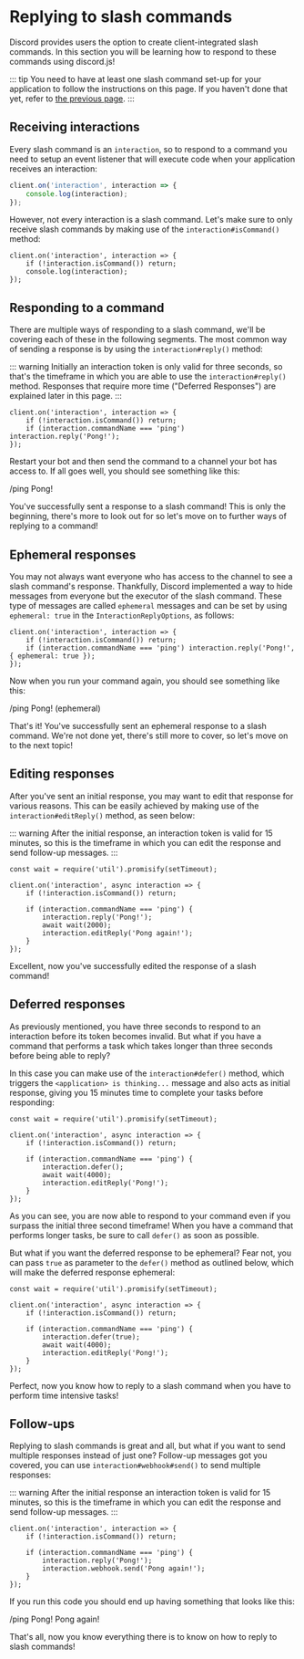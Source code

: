 # Replying to slash commands

Discord provides users the option to create client-integrated slash commands. In this section you will be learning how to respond to these commands using discord.js!

::: tip
You need to have at least one slash command set-up for your application to follow the instructions on this page. If you haven't done that yet, refer to [the previous page](/interactions/registering-slash-commands/).
:::

## Receiving interactions

Every slash command is an `interaction`, so to respond to a command you need to setup an event listener that will execute code when your application receives an interaction:

```js
client.on('interaction', interaction => {
	console.log(interaction);
});
```
        
However, not every interaction is a slash command. Let's make sure to only receive slash commands by making use of the `interaction#isCommand()` method:

```js{2}
client.on('interaction', interaction => {
	if (!interaction.isCommand()) return; 
	console.log(interaction);
});
```


## Responding to a command

There are multiple ways of responding to a slash command, we'll be covering each of these in the following segments.
The most common way of sending a response is by using the `interaction#reply()` method:

::: warning
Initially an interaction token is only valid for three seconds, so that's the timeframe in which you are able to use the `interaction#reply()` method. Responses that require more time ("Deferred Responses") are explained later in this page.
:::

```js{3}
client.on('interaction', interaction => {
	if (!interaction.isCommand()) return; 
	if (interaction.commandName === 'ping') interaction.reply('Pong!');
});
```

Restart your bot and then send the command to a channel your bot has access to. If all goes well, you should see something like this:

<!--- vue-discord-message doesn't yet have support for inline replies/interactions/ephemeral messages -->
<div is="discord-messages">
	<discord-message profile="user">
		/ping
	</discord-message>
	<discord-message profile="bot">
		Pong!
	</discord-message>
</div>

You've successfully sent a response to a slash command! This is only the beginning, there's more to look out for so let's move on to further ways of replying to a command!


## Ephemeral responses

You may not always want everyone who has access to the channel to see a slash command's response. Thankfully, Discord implemented a way to hide messages from everyone but the executor of the slash command. These type of messages are called `ephemeral` messages and can be set by using `ephemeral: true` in the `InteractionReplyOptions`, as follows:

```js{3}
client.on('interaction', interaction => {
	if (!interaction.isCommand()) return; 
	if (interaction.commandName === 'ping') interaction.reply('Pong!', { ephemeral: true });
});
```

Now when you run your command again, you should see something like this:

<!--- vue-discord-message doesn't yet have support for inline replies/interactions/ephemeral messages -->
<div is="discord-messages">
	<discord-message profile="user">
		/ping
	</discord-message>
	<discord-message profile="bot">
		Pong! (ephemeral)
	</discord-message>
</div>

That's it! You've successfully sent an ephemeral response to a slash command.
We're not done yet, there's still more to cover, so let's move on to the next topic!


## Editing responses

After you've sent an initial response, you may want to edit that response for various reasons. This can be easily achieved by making use of the `interaction#editReply()` method, as seen below:

::: warning
After the initial response, an interaction token is valid for 15 minutes, so this is the timeframe in which you can edit the response and send follow-up messages.
:::

```js{1,3,8-9}
const wait = require('util').promisify(setTimeout);

client.on('interaction', async interaction => {
	if (!interaction.isCommand()) return; 

	if (interaction.commandName === 'ping') { 
		interaction.reply('Pong!');
		await wait(2000);
		interaction.editReply('Pong again!');
	}
});
```

Excellent, now you've successfully edited the response of a slash command!


## Deferred responses

As previously mentioned, you have three seconds to respond to an interaction before its token becomes invalid. But what if you have a command that performs a task which takes longer than three seconds before being able to reply?

In this case you can make use of the `interaction#defer()` method, which triggers the `<application> is thinking...` message and also acts as initial response, giving you 15 minutes time to complete your tasks before responding:
<!--- here either display the is thinking message via vue-discord-message or place a screenshot -->

```js{7-9}
const wait = require('util').promisify(setTimeout);

client.on('interaction', async interaction => {
	if (!interaction.isCommand()) return; 

	if (interaction.commandName === 'ping') { 
		interaction.defer();
		await wait(4000);
		interaction.editReply('Pong!');
	}
});
```

As you can see, you are now able to respond to your command even if you surpass the initial three second timeframe! When you have a command that performs longer tasks, be sure to call `defer()` as soon as possible.

But what if you want the deferred response to be ephemeral? Fear not, you can pass `true` as parameter to the `defer()` method as outlined below, which will make the deferred response ephemeral:

```js{7}
const wait = require('util').promisify(setTimeout);

client.on('interaction', async interaction => {
	if (!interaction.isCommand()) return; 

	if (interaction.commandName === 'ping') { 
		interaction.defer(true);
		await wait(4000);
		interaction.editReply('Pong!');
	}
});
```

Perfect, now you know how to reply to a slash command when you have to perform time intensive tasks!

## Follow-ups

Replying to slash commands is great and all, but what if you want to send multiple responses instead of just one? Follow-up messages got you covered, you can use `interaction#webhook#send()` to send multiple responses:

::: warning
After the initial response an interaction token is valid for 15 minutes, so this is the timeframe in which you can edit the response and send follow-up messages.
:::

```js{6}
client.on('interaction', interaction => {
	if (!interaction.isCommand()) return; 

	if (interaction.commandName === 'ping') { 
		interaction.reply('Pong!');
		interaction.webhook.send('Pong again!');
	}
});
```

If you run this code you should end up having something that looks like this:

<!--- vue-discord-message doesn't yet have support for inline replies/interactions/ephemeral messages -->
<div is="discord-messages">
	<discord-message profile="user">
		/ping
	</discord-message>
	<discord-message profile="bot">
		Pong!
	</discord-message>
	<discord-message profile="bot">
		Pong again!
	</discord-message>
</div>

That's all, now you know everything there is to know on how to reply to slash commands!
